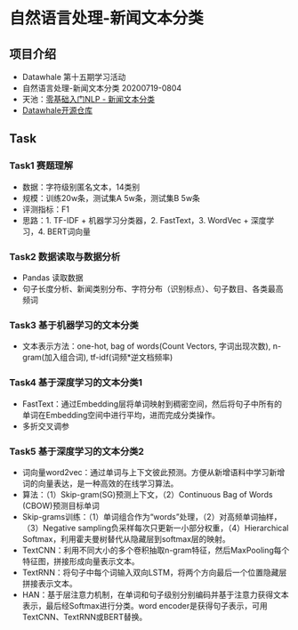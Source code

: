 # 自然语言处理-新闻文本分类
## 项目介绍
* Datawhale 第十五期学习活动
* 自然语言处理-新闻文本分类 20200719-0804
* 天池：[零基础入门NLP - 新闻文本分类](https://tianchi.aliyun.com/competition/entrance/531810/introduction?spm=5176.12281973.1005.1.3dd52448Ml2gGv)
* [Datawhale开源仓库](https://github.com/datawhalechina/team-learning-nlp/tree/master/NewsTextClassification)

## Task
### Task1 赛题理解
* 数据：字符级别匿名文本，14类别
* 规模：训练20w条，测试集A 5w条，测试集B 5w条
* 评测指标：F1
* 思路：1. TF-IDF + 机器学习分类器，2. FastText，3. WordVec + 深度学习，4. BERT词向量

### Task2 数据读取与数据分析
* Pandas 读取数据
* 句子长度分析、新闻类别分布、字符分布（识别标点）、句子数目、各类最高频词

### Task3 基于机器学习的文本分类
* 文本表示方法：one-hot, bag of words(Count Vectors, 字词出现次数), n-gram(加入组合词), tf-idf(词频*逆文档频率)

### Task4 基于深度学习的文本分类1
* FastText：通过Embedding层将单词映射到稠密空间，然后将句子中所有的单词在Embedding空间中进行平均，进而完成分类操作。
* 多折交叉调参

### Task5 基于深度学习的文本分类2
* 词向量word2vec：通过单词与上下文彼此预测。方便从新增语料中学习新增词的向量表达，是一种高效的在线学习算法。
* 算法：（1）Skip-gram(SG)预测上下文，（2）Continuous Bag of Words (CBOW)预测目标单词
* Skip-grams训练：（1）单词组合作为“words”处理，（2）对高频单词抽样，（3）Negative sampling负采样每次只更新一小部分权重，（4）Hierarchical Softmax，利用霍夫曼树替代从隐藏层到softmax层的映射。
* TextCNN：利用不同大小的多个卷积抽取n-gram特征，然后MaxPooling每个特征图，拼接形成向量表示文本。
* TextRNN：将句子中每个词输入双向LSTM，将两个方向最后一个位置隐藏层拼接表示文本。
* HAN：基于层注意力机制，在单词和句子级别分别编码并基于注意力获得文本表示，最后经Softmax进行分类。word encoder是获得句子表示，可用TextCNN、TextRNN或BERT替换。

